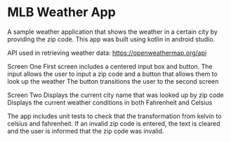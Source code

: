 # MLB Weather App
A sample weather application that shows the weather in a certain city by providing the zip code. This app was built using kotlin in android studio. 

API used in retrieving weather data: https://openweathermap.org/api

Screen One
First screen includes a centered input box and button. The input allows the user to input a zip code and a button that allows them to look up the weather
The button transitions the user to the second screen

Screen Two
Displays the current city name that was looked up by zip code
Displays the current weather conditions in both Fahrenheit and Celsius

The app includes unit tests to check that the transformation from kelvin to celsius and fahrenheit. 
If an invalid zip code is entered, the text is cleared and the user is informed that the zip code was invalid. 
